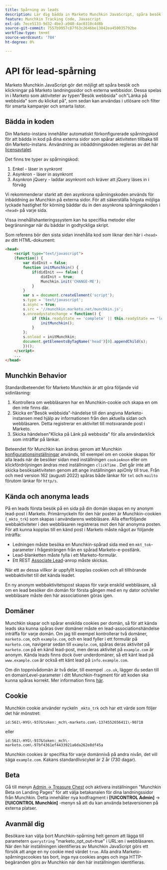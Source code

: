 ```yaml
---
title: Spårning av leads
description: Lär dig bädda in Marketo Munchkin JavaScript, spåra besök och klickningar, hantera kända eller anonyma leads, domänöverskridande cookies och avanmäla dig för smarta kampanjer.
feature: Munchkin Tracking Code, Javascript
exl-id: 7ece5133-9d32-4be3-a940-4ac0310c4d8b
source-git-commit: 7557b9957c87f63c2646be13842ea450035792be
workflow-type: tm+mt
source-wordcount: '784'
ht-degree: 0%

---
```


# API för lead-spårning

Marketo Munchkin JavaScript gör det möjligt att spåra besök och klickningar på Marketo landningssidor och externa webbsidor. Dessa spelas in i Marketo som aktiviteter av typen&quot;Besök webbsida&quot; och&quot;Länka på webbsida&quot; som du klickat på&quot;, som sedan kan användas i utlösare och filter för smarta kampanjer och smarta listor.

## Bädda in koden

Din Marketo-instans innehåller automatiskt förkonfigurerade spårningskod för att bädda in kod på dina externa sidor som spårar aktiviteten tillbaka till din Marketo-instans. Användning av inbäddningskoden regleras av det här [licensavtalet](../munchkin-license.pdf).

Det finns tre typer av spårningskod:

1. Enkel - läser in synkront
1. Asynkron - läser in asynkront
1. Asynkron jQuery - laddar asynkront och kräver att jQuery läses in i förväg

Vi rekommenderar starkt att den asynkrona spårningskoden används för inbäddning av Munchkin på externa sidor. För att säkerställa högsta möjliga lyckade hastighet för körning bäddar du in den asynkrona spårningskoden i `<head>` på varje sida.

Vissa innehållshanteringssystem kan ha specifika metoder eller begränsningar när du bäddar in godtyckliga skript.

Som referens bör den sista sidan innehålla kod som liknar den här i `<head>` av ditt HTML-dokument:

```html
<head>
    <script type="text/javascript">
    (function() {
        var didInit = false;
        function initMunchkin() {
            if(didInit === false) {
                didInit = true;
                Munchkin.init('CHANGE-ME');
            }
        }
        var s = document.createElement('script');
        s.type = 'text/javascript';
        s.async = true;
        s.src = '//munchkin.marketo.net/munchkin.js';
        s.onreadystatechange = function() {
            if (this.readyState == 'complete' || this.readyState == 'loaded') {
                initMunchkin();
            }
        };
        s.onload = initMunchkin;
        document.getElementsByTagName('head')[0].appendChild(s);
        })();
    </script>
    ...
</head>
```

## Munchkin Behavior

Standardbeteendet för Marketo Munchkin är att göra följande vid sidinläsning:

1. Kontrollera om webbläsaren har en Munchkin-cookie och skapa en om den inte finns där.
1. Skicka en&quot;Besök webbsida&quot;-händelse till den angivna Marketo-instansen med hjälp av informationen från den aktuella sidan och webbläsaren. Detta registrerar en aktivitet till motsvarande post i Marketo.
1. Skicka händelsen&quot;Klicka på Länk på webbsida&quot; för alla användarklick som inträffar på länkar.

Beteendet för Munchkin kan ändras genom att Munchkin [konfigurationsinställningar](configuration.md) används, till exempel om en cookie skapas för alla leads när de besöker sidan med inställningen `cookieAnon` eller om klickfördröjningen ändras med inställningen `clickTime` . Det går inte att skicka besöksaktiviteten genom att ange inställningen apiOnly till true. Från och med version 162 (augusti 2022) spåras både länkar för `tel` och `mailto` förutom länkar för `http/s`.

## Kända och anonyma leads

På en leads första besök på en sida på din domän skapas en ny anonym lead-post i Marketo. Primärnyckeln för den här posten är Munchkin-cookien (`_mkto_trk`) som skapas i användarens webbläsare. Alla efterföljande webbaktiviteter i den webbläsaren registreras mot den här anonyma posten. För att kunna kopplas till en känd post i Marketo måste något av följande inträffa:

- Ledningen måste besöka en Munchkin-spårad sida med en `mkt_tok`-parameter i frågesträngen från en spårad Marketo-e-postlänk.
- Lead-blanketten måste fylla i ett Marketo-formulär.
- Ett REST [Associate Lead](https://developer.adobe.com/marketo-apis/api/mapi/#tag/Leads/operation/associateLeadUsingPOST)-anrop måste skickas.

När ett av dessa villkor är uppfyllt kopplas cookien och all tillhörande webbaktivitet till det kända leadet.

En ny anonym webbaktivitetspost skapas för varje enskild webbläsare, så om en lead besöker din domän för första gången med en ny dator och/eller webbläsare måste den här associationen göras igen.

## Domäner

Munchkin skapar och spårar enskilda cookies per domän, så för att kända leads ska kunna spåras över domäner måste en lead-associationshändelse inträffa för varje domän. Om jag till exempel kontrollerar två domäner, `marketo.com`, och `example.com`, och en lead fyller i ett formulär på `marketo.com`, navigerar sedan till `example.com`, spåras deras aktivitet på `marketo.com` på en känd lead-post, men deras aktivitet på `example.com` är anonym. Kända leads finns dock över underdomäner, så ett känt lead på `www.example.com` är också ett känt lead på `info.example.com`.

Om din toppnivådomän är två delar, till exempel `.co.uk`, lägger du sedan till en domainLevel-parameter i ditt Munchkin-fragment för att koden ska kunna spåras korrekt. Mer information finns [här](configuration.md#domainlevel).

## Cookie

Munchkin cookie använder nyckeln `_mkto_trk` och har ett värde som följer det här mönstret:

`id:561\-HYG\-937&token:_mch\-marketo.com\-1374552656411\-90718`

eller

`id:561\-HYG\-937&token:_mch\-marketo.com\-97bf4361ef4433921a6da262e8df45a`

Munchkin cookies är specifika för varje domännivå på andra nivån, det vill säga `example.com`. Kakans standardlivscykel är 2 år (730 dagar).

## Beta

Gå till menyn [Admin -> Treasure Chest](https://experienceleague.adobe.com/sv/docs/marketo/using/product-docs/administration/settings/enable-or-disable-treasure-chest-features) och aktivera inställningen &quot;Munchkin Beta on Landing Pages&quot; för att välja betakanalen för dina landningssidor från Munchkin. Detta innehåller nya kodfragment i **[!UICONTROL Admin]** ->  **[!UICONTROL Munchkin]** -menyn så att du kan använda betaversionen på externa platser.

## Avanmäl dig

Besökare kan välja bort Munchkin-spårning helt genom att lägga till parametern `querystring` &quot;marketo_opt_out=true&quot; i URL:en i webbläsaren. När den här inställningen identifieras av Munchkin JavaScript görs ett försök att ange en ny cookie med värdet `true`. Alla andra Marketo-spårningscookies tas bort, inga nya cookies anges och inga HTTP-begäranden görs av Munchkin när den här inställningen identifieras.
